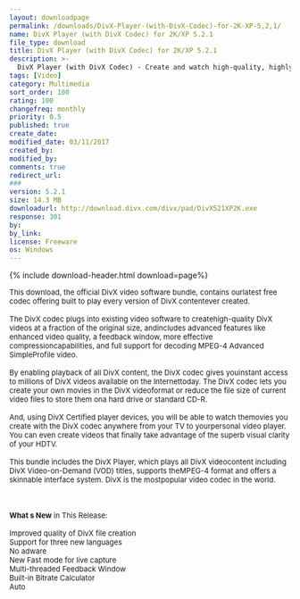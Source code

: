 ```yaml
---
layout: downloadpage
permalink: /downloads/DivX-Player-(with-DivX-Codec)-for-2K-XP-5,2,1/
name: DivX Player (with DivX Codec) for 2K/XP 5.2.1
file_type: download
title: DivX Player (with DivX Codec) for 2K/XP 5.2.1
description: >-
  DivX Player (with DivX Codec) - Create and watch high-quality, highly compressed DivX video
tags: [Video]
category: Multimedia
sort_order: 100
rating: 100
changefreq: monthly
priority: 0.5
published: true
create_date: 
modified_date: 03/11/2017
created_by: 
modified_by: 
comments: true
redirect_url: 
### 
version: 5.2.1
size: 14.3 MB
downloadurl: http://download.divx.com/divx/pad/DivX521XP2K.exe
response: 301
by: 
by_link: 
license: Freeware
os: Windows
---
```


{% include download-header.html download=page%}

<p style="fix-download-text !important">
<p><font size="2">This download, the official DivX video software bundle, contains ourlatest free codec offering built to play every version of DivX contentever created. <br />
<br />
The DivX codec plugs into existing video software to createhigh-quality DivX videos at a fraction of the original size, andincludes advanced features like enhanced video quality, a feedback window, more effective compressioncapabilities, and full support for decoding MPEG-4 Advanced SimpleProfile video. <br />
<br />
By enabling playback of all DivX content, the DivX codec gives youinstant access to millions of DivX videos available on the Internettoday. The DivX codec lets you create your own movies in the DivX videoformat or reduce the file size of current video files to store them ona hard drive or standard CD-R. <br />
<br />
And, using DivX Certified player devices, you will be able to watch themovies you create with the DivX codec anywhere from your TV to yourpersonal video player. <br />
You can even create videos that finally take advantage of the superb visual clarity of your HDTV. <br />
<br />
This bundle includes the DivX Player, which plays all DivX videocontent including DivX Video-on-Demand (VOD) titles, supports theMPEG-4 format and offers a skinnable interface system. DivX is the mostpopular video codec in the world. <!-- google_ad_section_end --></font></p>
<div class="celltext_big"><br />
<br />
<font size="2"><strong>What s New</strong> in This Release:<br />
<br />
Improved quality of DivX file creation<br />
Support for three new languages<br />
No adware<br />
New Fast mode for live capture<br />
Multi-threaded Feedback Window<br />
Built-in Bitrate Calculator<br />
Auto</font></div></p>
